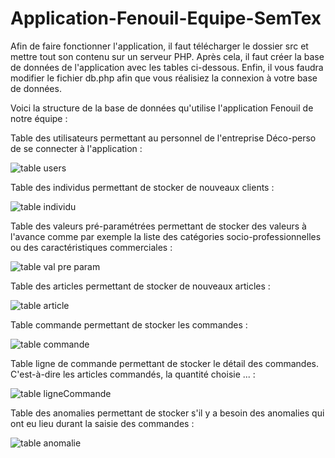 # Application-Fenouil-Equipe-SemTex



Afin de faire fonctionner l'application, il faut télécharger le dossier src et mettre tout son contenu sur un serveur PHP. Après cela, il faut créer la base de données de l'application avec les tables ci-dessous. Enfin, il vous faudra modifier le fichier db.php afin que vous réalisiez la connexion à votre base de données.

Voici la structure de la base de données qu'utilise l'application Fenouil de notre équipe : 

Table des utilisateurs permettant au personnel de l'entreprise Déco-perso de se connecter à l'application :

![table users](https://user-images.githubusercontent.com/56388586/111064909-20da6f80-84b7-11eb-88d3-ec8aa90774fc.png)

Table des individus permettant de stocker de nouveaux clients : 

![table individu](https://user-images.githubusercontent.com/56388586/111064906-2041d900-84b7-11eb-8425-1d075018c08c.png)

Table des valeurs pré-paramétrées permettant de stocker des valeurs à l'avance comme par exemple la liste des catégories socio-professionnelles ou des caractéristiques commerciales :

![table val pre param](https://user-images.githubusercontent.com/56388586/111064910-20da6f80-84b7-11eb-9995-53b31507cd82.png)

Table des articles permettant de stocker de nouveaux articles :

![table article](https://user-images.githubusercontent.com/56388586/111064904-1fa94280-84b7-11eb-8b24-8310e7052bbd.png)

Table commande permettant de stocker les commandes :

![table commande](https://user-images.githubusercontent.com/56388586/111064905-2041d900-84b7-11eb-9bce-4628ac7200cd.png)

Table ligne de commande permettant de stocker le détail des commandes. C'est-à-dire les articles commandés, la quantité choisie ... :

![table ligneCommande](https://user-images.githubusercontent.com/56388586/111064908-2041d900-84b7-11eb-87e7-24efea75712a.png)

Table des anomalies permettant de stocker s'il y a besoin des anomalies qui ont eu lieu durant la saisie des commandes : 

![table anomalie](https://user-images.githubusercontent.com/56388586/111064903-1fa94280-84b7-11eb-8013-4131d5471576.png)

